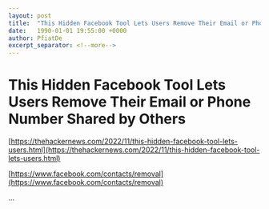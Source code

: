 ```yaml
---
layout: post
title:  "This Hidden Facebook Tool Lets Users Remove Their Email or Phone Number Shared by Others"
date:   1990-01-01 19:55:00 +0000
author: PfiatDe
excerpt_separator: <!--more-->
---
```


# This Hidden Facebook Tool Lets Users Remove Their Email or Phone Number Shared by Others

[https://thehackernews.com/2022/11/this-hidden-facebook-tool-lets-users.html](https://thehackernews.com/2022/11/this-hidden-facebook-tool-lets-users.html)

[https://www.facebook.com/contacts/removal](https://www.facebook.com/contacts/removal)

...
<!--more-->
